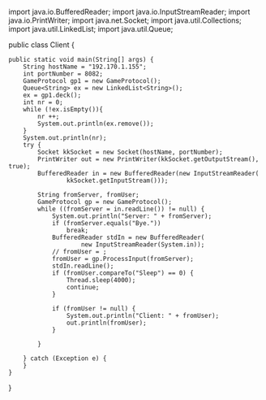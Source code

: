 import java.io.BufferedReader;
import java.io.InputStreamReader;
import java.io.PrintWriter;
import java.net.Socket;
import java.util.Collections;
import java.util.LinkedList;
import java.util.Queue;

public class Client {

	public static void main(String[] args) {
		String hostName = "192.170.1.155";
		int portNumber = 8082;
		GameProtocol gp1 = new GameProtocol();
		Queue<String> ex = new LinkedList<String>();
		ex = gp1.deck();
		int nr = 0;
		while (!ex.isEmpty()){
			nr ++;
			System.out.println(ex.remove());
		}
		System.out.println(nr);
		try {
			Socket kkSocket = new Socket(hostName, portNumber);
			PrintWriter out = new PrintWriter(kkSocket.getOutputStream(), true);
			BufferedReader in = new BufferedReader(new InputStreamReader(
					kkSocket.getInputStream()));

			String fromServer, fromUser;
			GameProtocol gp = new GameProtocol();
			while ((fromServer = in.readLine()) != null) {
				System.out.println("Server: " + fromServer);
				if (fromServer.equals("Bye."))
					break;
				BufferedReader stdIn = new BufferedReader(
						new InputStreamReader(System.in));
				// fromUser = ;
				fromUser = gp.ProcessInput(fromServer);
				stdIn.readLine();
				if (fromUser.compareTo("Sleep") == 0) {
					Thread.sleep(4000);
					continue;
				}

				if (fromUser != null) {
					System.out.println("Client: " + fromUser);
					out.println(fromUser);
				}

			}

		} catch (Exception e) {
		}
	}
}
